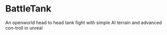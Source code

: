 # BattleTank
An openworld head to head tank fight with simple AI terrain and advanced con-troll in unreal 

